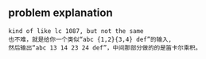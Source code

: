 ## problem explanation
```
kind of like lc 1087, but not the same
也不难，就是给你一个类似“abc {1,2}{3,4} def”的输入,
然后输出“abc 13 14 23 24 def”，中间那部分做的的是笛卡尔乘积。
```